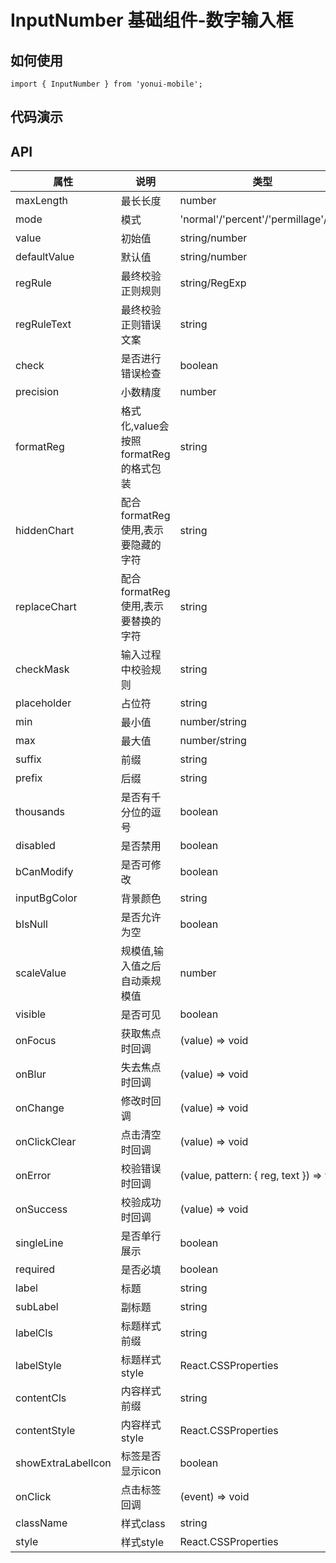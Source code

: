 # InputNumber 基础组件-数字输入框
## 如何使用

```
import { InputNumber } from 'yonui-mobile';

```

## 代码演示


## API

属性 | 说明 | 类型 | 默认值 | 必选
----|-----|------|------|------
maxLength | 最长长度 | number | 无 | false
mode | 模式 | 'normal'/'percent'/'permillage'/'int' | 'normal' | false
value | 初始值 | string/number | 无 | false
defaultValue | 默认值 | string/number | 无 | false
regRule | 最终校验正则规则 | string/RegExp | 无 | false
regRuleText | 最终校验正则错误文案 | string | 无 | false
check | 是否进行错误检查 | boolean | true | false
precision | 小数精度 | number | 2 | false
formatReg | 格式化,value会按照formatReg的格式包装 | string | 无 | false
hiddenChart | 配合formatReg使用,表示要隐藏的字符 | string | '' | false
replaceChart | 配合formatReg使用,表示要替换的字符 | string | '' | false
checkMask | 输入过程中校验规则 | string | 无 | false
placeholder | 占位符 | string | 无 | false
min | 最小值 | number/string | 无 | false
max | 最大值 | number/string | 无 | false
suffix | 前缀 | string | 无 | false
prefix | 后缀 | string | 无 | false
thousands | 是否有千分位的逗号 | boolean | false | false
disabled | 是否禁用 | boolean | false | false
bCanModify | 是否可修改 | boolean | true | false
inputBgColor | 背景颜色 | string | '' | false
bIsNull | 是否允许为空 | boolean | false | false
scaleValue | 规模值,输入值之后自动乘规模值 | number | 1 | false
visible | 是否可见 | boolean | true | false
onFocus | 获取焦点时回调 | (value) => void | 无 | false
onBlur | 失去焦点时回调 | (value) => void | 无 | false
onChange | 修改时回调 | (value) => void | 无 | false
onClickClear | 点击清空时回调 | (value) => void | 无 | false
onError | 校验错误时回调 | (value, pattern: { reg, text }) => void | 无 | false
onSuccess | 校验成功时回调 | (value) => void | 无 | false
singleLine | 是否单行展示 | boolean | false | false
required | 是否必填 | boolean | false | false
label | 标题 | string | '' | false
subLabel | 副标题 | string | '' | false
labelCls | 标题样式前缀 | string | 无 | false
labelStyle | 标题样式style | React.CSSProperties | 无 | false
contentCls | 内容样式前缀 | string | 无 | false
contentStyle | 内容样式style | React.CSSProperties | 无 | false
showExtraLabelIcon | 标签是否显示icon | boolean | false | false
onClick | 点击标签回调 | (event) => void | 无 | false
className | 样式class | string | 无 | false
style | 样式style | React.CSSProperties | 无 | false
